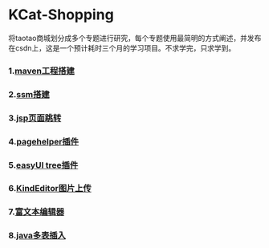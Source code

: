 # KCat-Shopping
将taotao商城划分成多个专题进行研究，每个专题使用最简明的方式阐述，并发布在csdn上，这是一个预计耗时三个月的学习项目。不求学完，只求学到。   

### 1.[maven工程搭建](doc/maven.md)     

### 2.[ssm搭建](doc/ssm.md )  

### 3.[jsp页面跳转](doc/pageController.md)     

### 4.[pagehelper插件](doc/pagehelper.md)       

### 5.[easyUI tree插件](doc/easyUI_tree.md)     

### 6.[KindEditor图片上传](doc/KindEditor_upload.md)      

### 7.[富文本编辑器](doc/RichTextEditor.md)

### 8.[java多表插入](doc/insertSurfaces.md)   

